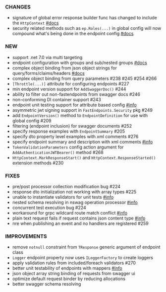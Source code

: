 ### CHANGES
- signature of global error response builder func has changed to include the `HttpContext` [#docs](https://fast-endpoints.com/docs/configuration-settings#customizing-error-responses)
- security related methods such as `ep.Roles(...)` in global config will now compound what's being done in the endpoint config [#docs](https://fast-endpoints.com/docs/configuration-settings#global-endpoint-options)

### NEW
- support .net 7.0 via multi targeting
- endpoint configuration with groups and sub/nested groups [#docs](https://fast-endpoints.com/docs/configuration-settings#endpoint-configuration-groups)
- complex object binding from json object strings for query/forms/claims/headers [#docs](https://fast-endpoints.com/docs/model-binding#json-objects)
- complex object binding from query parameters #238 #245 #254 #266
- `[Throttle(...)]` attribute for configuring endpoints #227
- min endpoint version support for `AddSwaggerDoc()` #244
- ability to filter out non-fastendpoints from swagger docs #246
- non-conforming DI container support #243
- endpoint unit testing support for attribute based config [#info](https://discord.com/channels/933662816458645504/1021479855130427442)
- asymmetric jwt signing support in `FastEndpoints.Security` pkg #249
- add `EndpointVersion()` method to `EndpointDefinition` for use with global config #209
- filtering (endpoint inclusion) for swagger documents #252
- specify response examples with `EndpointSummary` #205
- specify dto property level examples with xml comments #276
- specify endpoint summary and description with xml comments [#info](https://fast-endpoints.com/docs/swagger-support#enabling-xml-documentation)
- `TokenValidationParameters` config action argument for `AddAuthenticationJWTBearer()` method #268
- `HttpContext.MarkResponseStart()` and `HttpContext.ResponseStarted()` extension methods #230

### FIXES
- pre/post processor collection modification bug #224
- response dto initialization not working with array types #225
- unable to instantiate validators for unit tests [#info](https://discord.com/channels/933662816458645504/1017889876521267263)
- nested schema resolving in nswag operation processor [#info](https://discord.com/channels/933662816458645504/1018565805555863572)
- concurrent test execution bug #224
- workaround for grpc wildcard route match conflict [#info](https://discord.com/channels/933662816458645504/1020806973689696388)
- plain text request fails if request contains json content type [#info](https://discord.com/channels/933662816458645504/1021819753016328253)
- nre when publishing an event and no handlers are registered #259

### IMPROVEMENTS
- remove `notnull` constraint from `TResponse` generic argument of endpoint class
- `Logger` endpoint property now uses `ILoggerFactory` to create loggers
- apply validation rules from included/foreach validators #270
- better unit testability of endpoints with mappers [#info](https://discord.com/channels/933662816458645504/1029375558871679046)
- json object array string binding of requests from swagger ui
- optimize default request binder by reducing allocations
- better swagger schema resolving